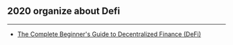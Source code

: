 ## 2020 organize about Defi 

*** 

<ul>
    <li><a href="References/The%20Complete%20Beginner's%20Guide%20to%20Decentralized%20Finance%20(DeFi)%20.pdf">The Complete Beginner's Guide to Decentralized Finance (DeFi)</a></li>
</ul>

